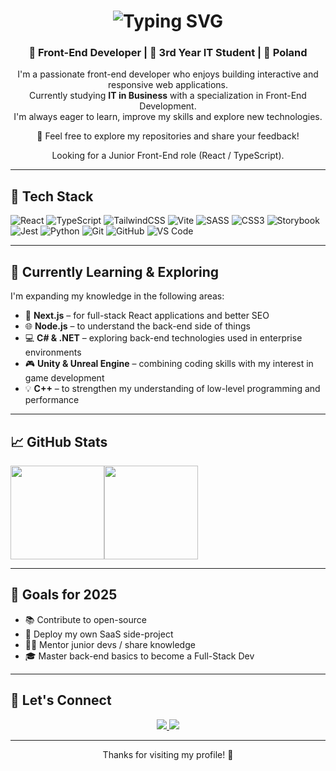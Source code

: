 <h1 align="center"><img src="https://readme-typing-svg.demolab.com?font=Fira+Code&weight=500&pause=1000&color=61DAFB&center=true&vCenter=true&repeat=true&width=435&lines=Hi,+I'm+Kamil;Front-End+Developer;Open+to+Junior+Roles" alt="Typing SVG" /></h1>
<h3 align="center">🎯 Front-End Developer | 💼 3rd Year IT Student | 📍 Poland</h3>

<p align="center">
  I'm a passionate front-end developer who enjoys building interactive and responsive web applications.<br>
  Currently studying <strong>IT in Business</strong> with a specialization in Front-End Development.<br>
  I'm always eager to learn, improve my skills and explore new technologies.
</p>

<p align="center">🚀 Feel free to explore my repositories and share your feedback!</p>

<p align="center">Looking for a Junior Front-End role (React / TypeScript). </p>

---

## 🧰 Tech Stack

![React](https://img.shields.io/badge/-React-61DAFB?logo=react&logoColor=black&style=for-the-badge)
![TypeScript](https://img.shields.io/badge/-TypeScript-3178C6?logo=typescript&logoColor=white&style=for-the-badge)
![TailwindCSS](https://img.shields.io/badge/-TailwindCSS-06B6D4?logo=tailwindcss&logoColor=white&style=for-the-badge)
![Vite](https://img.shields.io/badge/-Vite-646CFF?logo=vite&logoColor=white&style=for-the-badge)
![SASS](https://img.shields.io/badge/-SASS-CC6699?logo=sass&logoColor=white&style=for-the-badge)
![CSS3](https://img.shields.io/badge/-CSS3-1572B6?logo=css3&logoColor=white&style=for-the-badge)
![Storybook](https://img.shields.io/badge/-Storybook-FF4785?logo=storybook&logoColor=white&style=for-the-badge)
![Jest](https://img.shields.io/badge/-Jest-C21325?logo=jest&logoColor=white&style=for-the-badge)
![Python](https://img.shields.io/badge/-Python-3776AB?logo=python&logoColor=white&style=for-the-badge)
![Git](https://img.shields.io/badge/-Git-F05032?logo=git&logoColor=white&style=for-the-badge)
![GitHub](https://img.shields.io/badge/-GitHub-181717?logo=github&logoColor=white&style=for-the-badge)
![VS Code](https://img.shields.io/badge/-VSCode-007ACC?logo=visualstudiocode&logoColor=white&style=for-the-badge)

---

## 🌱 Currently Learning & Exploring

I'm expanding my knowledge in the following areas:

- 🔭 **Next.js** – for full-stack React applications and better SEO
- 🌐 **Node.js** – to understand the back-end side of things
- 💻 **C# & .NET** – exploring back-end technologies used in enterprise environments
- 🎮 **Unity & Unreal Engine** – combining coding skills with my interest in game development
- 💡 **C++** – to strengthen my understanding of low-level programming and performance

---

## 📈 GitHub Stats

 <div align="center" style="display: flex;">
  <img src="https://github-readme-stats.vercel.app/api?username=KamilKonopski&show_icons=true&theme=github_dark" height="150">
  <img src="https://github-readme-stats.vercel.app/api/top-langs/?username=KamilKonopski&layout=compact&theme=github_dark" height="150">
</div>


---

## 🎯 Goals for 2025

- 📚 Contribute to open-source
- 🚀 Deploy my own SaaS side-project
- 👨‍🏫 Mentor junior devs / share knowledge
- 🎓 Master back-end basics to become a Full-Stack Dev

---

## 🤝 Let's Connect

<p align="center">
  <a href="https://www.linkedin.com/in/kamil-konopski-623567205" target="_blank">
    <img src="https://img.shields.io/badge/LinkedIn-0A66C2?logo=linkedin&logoColor=white&style=for-the-badge" />
  </a>
  <a href="https://github.com/kamilkonopski">
    <img src="https://img.shields.io/badge/Portfolio-000000?logo=vercel&logoColor=white&style=for-the-badge" />
  </a>
</p>

---

<p align="center">Thanks for visiting my profile! 🙌</p>
